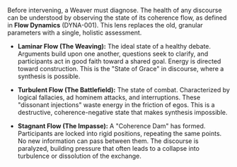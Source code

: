 Before intervening, a Weaver must diagnose. The health of any discourse can be understood by observing the state of its coherence flow, as defined in **Flow Dynamics** (DYNA-001). This lens replaces the old, granular parameters with a single, holistic assessment.

*   **Laminar Flow (The Weaving):** The ideal state of a healthy debate. Arguments build upon one another, questions seek to clarify, and participants act in good faith toward a shared goal. Energy is directed toward construction. This is the "State of Grace" in discourse, where a synthesis is possible.

*   **Turbulent Flow (The Battlefield):** The state of combat. Characterized by logical fallacies, ad hominem attacks, and interruptions. These "dissonant injections" waste energy in the friction of egos. This is a destructive, coherence-negative state that makes synthesis impossible.

*   **Stagnant Flow (The Impasse):** A "Coherence Dam" has formed. Participants are locked into rigid positions, repeating the same points. No new information can pass between them. The discourse is paralyzed, building pressure that often leads to a collapse into turbulence or dissolution of the exchange.